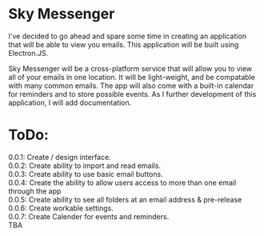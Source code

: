 # Sky Messenger


I've decided to go ahead and spare some time in creating an application that will be able to view you emails. This application will be built using Electron.JS.

Sky Messenger will be a cross-platform service that will allow you to view all of your emails in one location. It will be light-weight, and be compatable with many common emails. The app will also come with a built-in calendar for reminders and to store possible events. As I further development of this application, I will add documentation. 



# ToDo:

0.0.1:  Create / design interface. <br>
0.0.2: Create ability to import and read emails.<br>
0.0.3: Create ability to use basic email buttons. <br>
0.0.4: Create the ability to allow users access to more than one email through the app<br>
0.0.5: Create ability to see all folders at an email address & pre-release<br>
0.0.6: Create workable settings.<br>
0.0.7: Create Calender for events and reminders.  <br> 
TBA

